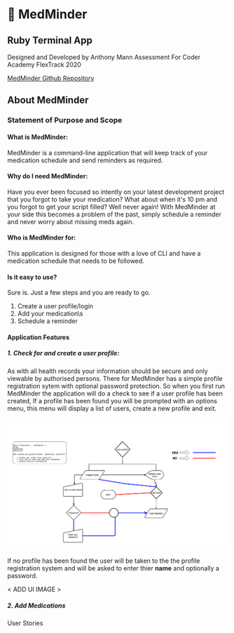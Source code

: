 # :pill: MedMinder

## Ruby Terminal App

Designed and Developed by Anthony Mann
Assessment For Coder Academy FlexTrack 2020

[MedMinder Github Repository](https://github.com/MrAjMann/MedMinder)

## About MedMinder

### Statement of Purpose and Scope

#### What is MedMinder:

MedMinder is a command-line application that will keep track of your medication schedule and send reminders as required.

#### Why do I need MedMinder:

Have you ever been focused so intently on your latest development project that you forgot to take your medication? What about when it's 10 pm and you forgot to get your script filled?
Well never again! With MedMinder at your side this becomes a problem of the past, simply schedule a reminder and never worry about missing meds again.

#### Who is MedMinder for:

This application is designed for those with a love of CLI and have a medication schedule that needs to be followed.

#### Is it easy to use?

Sure is. Just a few steps and you are ready to go.

1. Create a user profile/login
2. Add your medication\s
3. Schedule a reminder

#### Application Features

##### 1. Check for and create a user profile:

As with all health records your information should be secure and only viewable by authorised persons.
There for MedMinder has a simple profile registration sytem with optional password protection. So when you first run MedMinder the application will do a check to see if a user profile has been created, If a profile has been found you will be prompted with an options menu, this menu will display a list of users, create a new profile and exit.

![FlowChart for Profile creation](/Docs/User_profile_flowchart.png)

If no profile has been found the user will be taken to the the profile registration system and will be asked to enter thier **name** and optionally a password.

< ADD UI IMAGE >

##### 2. Add Medications

User Stories
